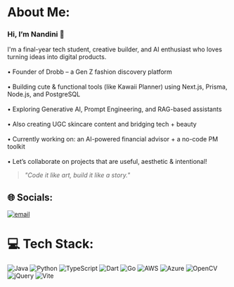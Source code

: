 # About Me:
### Hi, I’m Nandini 👋  
I'm a final-year tech student, creative builder, and AI enthusiast who loves turning ideas into digital products.  
<br>• Founder of Drobb – a Gen Z fashion discovery platform  
<br>• Building cute & functional tools (like Kawaii Planner) using Next.js, Prisma, Node.js, and PostgreSQL  
<br>• Exploring Generative AI, Prompt Engineering, and RAG-based assistants  
<br>•  Also creating UGC skincare content and bridging tech + beauty  
<br>• Currently working on: an AI-powered financial advisor + a no-code PM toolkit  
<br>• Let’s collaborate on projects that are useful, aesthetic & intentional!

> *"Code it like art, build it like a story."*

<!-- GitHub Stats (optional) -->
<!-- ![Nandini's GitHub Stats](https://github-readme-stats.vercel.app/api?username=your-username&show_icons=true&theme=radical) -->

## 🌐 Socials:
[![email](https://img.shields.io/badge/Email-D14836?logo=gmail&logoColor=white)](mailto:pahujanandini@gmail.com) 

# 💻 Tech Stack:
![Java](https://img.shields.io/badge/java-%23ED8B00.svg?style=flat&logo=openjdk&logoColor=white) ![Python](https://img.shields.io/badge/python-3670A0?style=flat&logo=python&logoColor=ffdd54) ![TypeScript](https://img.shields.io/badge/typescript-%23007ACC.svg?style=flat&logo=typescript&logoColor=white) ![Dart](https://img.shields.io/badge/dart-%230175C2.svg?style=flat&logo=dart&logoColor=white) ![Go](https://img.shields.io/badge/go-%2300ADD8.svg?style=flat&logo=go&logoColor=white) ![AWS](https://img.shields.io/badge/AWS-%23FF9900.svg?style=flat&logo=amazon-aws&logoColor=white) ![Azure](https://img.shields.io/badge/azure-%230072C6.svg?style=flat&logo=microsoftazure&logoColor=white) ![OpenCV](https://img.shields.io/badge/opencv-%23white.svg?style=flat&logo=opencv&logoColor=white) ![jQuery](https://img.shields.io/badge/jquery-%230769AD.svg?style=flat&logo=jquery&logoColor=white) ![Vite](https://img.sh)
